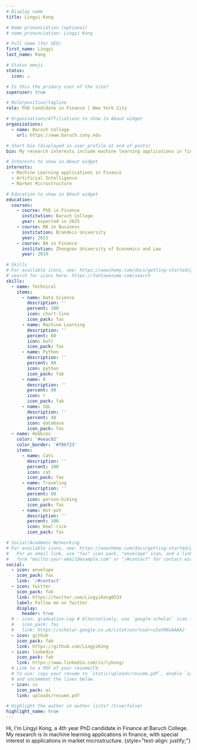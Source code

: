 ```yaml
---
# Display name
title: Lingyi Kong

# Name pronunciation (optional)
# name_pronunciation: Lingyi Kong

# Full name (for SEO)
first_name: Lingyi
last_name: Kong

# Status emoji
status:
  icon: ☕️

# Is this the primary user of the site?
superuser: true

# Role/position/tagline
role: PhD Candidate in Finance | New York City

# Organizations/Affiliations to show in About widget
organizations:
  - name: Baruch College
    url: https://www.baruch.cuny.edu

# Short bio (displayed in user profile at end of posts)
bio: My research interests include machine learning applications in finance, with special interest in applications in market microstructure

# Interests to show in About widget
interests:
  - Machine Learning applications in Finance
  - Artificial Intelligence
  - Market Microstructure

# Education to show in About widget
education:
  courses:
    - course: PhD in Finance
      institution: Baruch College
      year: expected in 2025
    - course: MA in Business
      institution: Brandeis University
      year: 2021
    - course: BA in Finance
      institution: Zhongnan University of Economics and Law
      year: 2019

# Skills
# For available icons, see: https://wowchemy.com/docs/getting-started/page-builder/#icons
# search for icons here: https://fontawesome.com/search
skills:
  - name: Technical
    items:
      - name: Data Science
        description: ''
        percent: 100
        icon: chart-line
        icon_pack: fas
      - name: Machine Learning
        description: ''
        percent: 80
        icon: bolt
        icon_pack: fas
      - name: Python
        description: ''
        percent: 80
        icon: python
        icon_pack: fab
      - name: R
        description: ''
        percent: 90
        icon: r
        icon_pack: fab
      - name: SQL
        description: ''
        percent: 40
        icon: database
        icon_pack: fas
  - name: Hobbies
    color: '#eeac02'
    color_border: '#f0bf23'
    items:
      - name: Cats
        description: ''
        percent: 100
        icon: cat
        icon_pack: fas
      - name: Traveling
        description: ''
        percent: 60
        icon: person-hiking
        icon_pack: fas
      - name: Hot-pot
        description: ''
        percent: 100
        icon: bowl-rice
        icon_pack: fas

# Social/Academic Networking
# For available icons, see: https://wowchemy.com/docs/getting-started/page-builder/#icons
#   For an email link, use "fas" icon pack, "envelope" icon, and a link in the
#   form "mailto:your-email@example.com" or "/#contact" for contact widget.
social:
  - icon: envelope
    icon_pack: fas
    link: '/#contact'
  - icon: twitter
    icon_pack: fab
    link: https://twitter.com/LingyiKong0533
    label: Follow me on Twitter
    display:
      header: true
  # - icon: graduation-cap # Alternatively, use `google-scholar` icon from `ai` icon pack
  #   icon_pack: fas
  #   link: https://scholar.google.co.uk/citations?user=sIwtMXoAAAAJ
  - icon: github
    icon_pack: fab
    link: https://github.com/LingyiKong
  - icon: linkedin
    icon_pack: fab
    link: https://www.linkedin.com/in/lykong/
  # Link to a PDF of your resume/CV.
  # To use: copy your resume to `static/uploads/resume.pdf`, enable `ai` icons in `params.yaml`,
  # and uncomment the lines below.
  - icon: cv
    icon_pack: ai
    link: uploads/resume.pdf

# Highlight the author in author lists? (true/false)
highlight_name: true
---
```


Hi, I'm Lingyi Kong, a 4th year PhD candidate in Finance at Baruch College. My research is in machine learning applications in finance, with special interest in applications in market microstructure.
{style="text-align: justify;"}
